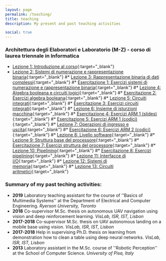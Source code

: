 ```yaml
---
layout: page
permalink: /teaching/
title: teaching
description: My present and past teaching activities

social: true
---
```


### Architettura degli Elaboratori e Laboratorio (M-Z) - corso di laurea triennale in Informatica

* [Lezione 1: Introduzione al corso](../assets/pdf/introduzione-al-corso.pdf){:target="\_blank"}
* [Lezione 2: Sistemi di numerazione e rappresentazione binaria](../assets/pdf/Sistemi-di-numerazione-e-rappresentazione-binaria.pdf){:target="\_blank"}
#* [Lezione 3: Rappresentazione binaria di dati complessi](../assets/pdf/Rappresentazione-binaria-di-dati-complessi.pdf){:target="\_blank"}
#* [Esercitazione 1: Esercizi sistemi di numerazione e rappresentazione binaria](../assets/pdf/Esercizi-sistemi-di-numerazione-e-rappresentazione-binaria.pdf){:target="\_blank"}
#* [Lezione 4: Algebra booleana e circuiti logici](../assets/pdf/algebra-booleana-e-circuiti-logici.pdf){:target="\_blank"}
#* [Esercitazione 2: Esercizi algebra booleana](../assets/pdf/Esercizi-algebra-booleana.pdf){:target="\_blank"}
#* [Lezione 5: Circuiti integrati](../assets/pdf/Tecnologia-microelettronica.pdf){:target="\_blank"}
#* [Esercitazione 3: Esercizi circuiti integrati](../assets/pdf/Esercizi-circuiti-logici.pdf){:target="\_blank"}
#* [Lezione 6: Insieme di isturzioni macchina](../assets/pdf/Insieme-di-istruzioni-macchina.pdf){:target="\_blank"}
#* [Esercitazione 4: Esercizi ARM 1 (slides)](../assets/pdf/Esercitazione-ARM-1.pdf){:target="\_blank"}
#* [Esercitazione 5: Esercizi ARM 1 (codici)](../assets/archives/Primi-esercizi-ARM.zip){:target="\_blank"}
#* [Lezione 7: Operazioni di ingresso e uscita](../assets/pdf/Operazioni-di-ingresso-e-uscita.pdf){:target="\_blank"}
#* [Esercitazione 6: Esercizi ARM 2 (codici)](../assets/archives/Secondi-esercizi-ARM.zip){:target="\_blank"}
#* [Lezione 8: Livello software](../assets/pdf/Livello-software.pdf){:target="\_blank"}
#* [Lezione 9: Struttura base del processore](../assets/pdf/Struttura-base-del-processore.pdf){:target="\_blank"}
#* [Esercitazione 7: Esercizi struttura del processore](../assets/pdf/Esercizi-struttura-del-processore.pdf){:target="\_blank"}
#* [Lezione 10: Pipelining](../assets/pdf/Pipelining.pdf){:target="\_blank"}
#* [Esercitazione 8: Esercizi pipelining](../assets/pdf/Esercizi-pipelining.pdf){:target="\_blank"}
#* [Lezione 11: Interfacce di I/O](../assets/pdf/Interfacce-Input-Output.pdf){:target="\_blank"}
#* [Lezione 12: Sistemi di memoria](../assets/pdf/sistemi_di_memoria.pdf){:target="\_blank"}
#* [Lezione 13: Circuiti aritmetici](../assets/pdf/Circuiti-aritmetici.pdf){:target="\_blank"}

### Summary of my past teching activities:

* <b>2019</b> Laboratory teaching assistant for the course of ''Basics of Multimedia Systems'' at the Department of Electrical and Computer Engineering. <i>Ryerson University, Toronto</i>
* <b>2018</b> Co-supervisor M.Sc. thesis on autonomous UAV navigation using vision and deep reinforcement learning. <i>VisLab, ISR, IST, Lisbon</i>
* <b>2017-2018</b> Co-supervisor M.Sc. thesis on UAV autonomous landing on a mobile base using vision. <i>VisLab, ISR, IST, Lisbon</i>
* <b>2017-2018</b> Help in supervising Ph.D. thesis on learning from demonstration how to clean a table using deep neural networks. <i>VisLab, ISR, IST, Lisbon</i>
* <b>2013</b> Laboratory assistant in the M.Sc. course of ''Robotic Perception'' at the School of Computer Science. <i>University of Pisa, Italy</i>
